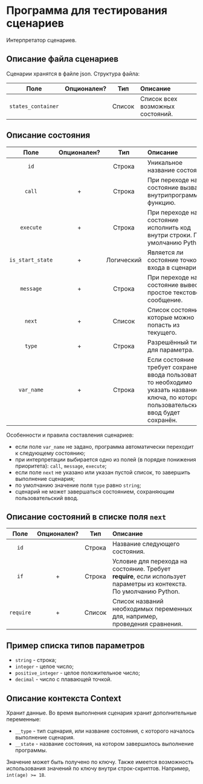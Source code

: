 # Программа для тестирования сценариев

Интерпретатор сценариев.

## Описание файла сценариев

Сценарии хранятся в файле json. Структура файла:

| Поле             | Опционален? | Тип    | Описание |
|:----------------:|:-----------:|:------:|:---------|
|`states_container`|             | Список | Список всех возможных состояний. |

## Описание состояния

| Поле             | Опционален?| Тип        | Описание |
|:----------------:|:----------:|:----------:|:---------|
| `id`             |            | Строка     | Уникальное название состояния. |
| `call`           | +          | Строка     | При переходе на это состояние вызвать внутрипрограммную функцию. |
| `execute`        | +          | Строка     | При переходе на это состояние исполнить код внутри строки. По умолчанию Python. |
| `is_start_state` | +          | Логический | Является ли состояние точкой входа в сценарий. |
| `message`        | +          | Строка     | При переходе на это состояние вывести простое текстовое сообщение. |
| `next`           | +          | Список     | Список состояний, в которые можно попасть из текущего. |
| `type`           | +          | Строка     | Разрешённый тип для параметра. |
| `var_name`       | +          | Строка     | Если состояние требует сохранения ввода пользователя, то необходимо указать название ключа, по которому пользовательский ввод будет сохранён. |

Особенности и правила составления сценариев:
* если поле `var_name` не задано, программа автоматически переходит к следующему состоянию;
* при интерпретации выбирается одно из полей (в порядке понижения приоритета): `call`, `message`, `execute`;
* если поле `next` не указано или указан пустой список, то завершить выполнение сценария;
* по умолчанию значение поля `type` равно `string`;
* сценарий не может завершаться состоянием, сохраняющим пользовательский ввод.

## Описание состояний в списке поля `next`

| Поле      | Опционален? | Тип    | Описание |
|:---------:|:-----------:|:------:|:---------|
| `id`      |             | Строка | Название следующего состояния. |
| `if`      | +           | Строка | Условие для перехода на состояние. Требует **require**, если использует параметры из контекста. По умолчанию Python. |
| `require` | +           | Список | Список названий необходимых переменных для, например, проведения сравнения. |

## Пример списка типов параметров

* `string` - строка;
* `integer` - целое число;
* `positive_integer` - целое положительное число;
* `decimal` - число с плавающей точкой.

## Описание контекста **Context**

Хранит данные. Во время выполнения сценария хранит дополнительные переменные:
* `__type` - тип сценария, или название состояния, с которого началось выполнение сценария.
* `__state` - название состояния, на котором завершилось выполнение программы.

Значение может быть получено по ключу. Также имеется возможность использования значений по ключу внутри строк-скриптов. Например, `int(age) >= 18`.
